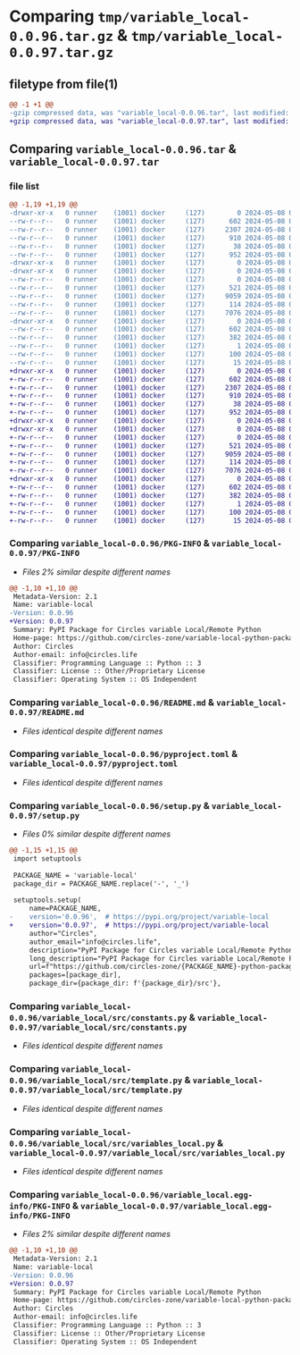 # Comparing `tmp/variable_local-0.0.96.tar.gz` & `tmp/variable_local-0.0.97.tar.gz`

## filetype from file(1)

```diff
@@ -1 +1 @@
-gzip compressed data, was "variable_local-0.0.96.tar", last modified: Wed May  8 01:15:37 2024, max compression
+gzip compressed data, was "variable_local-0.0.97.tar", last modified: Wed May  8 01:29:45 2024, max compression
```

## Comparing `variable_local-0.0.96.tar` & `variable_local-0.0.97.tar`

### file list

```diff
@@ -1,19 +1,19 @@
-drwxr-xr-x   0 runner    (1001) docker     (127)        0 2024-05-08 01:15:37.173658 variable_local-0.0.96/
--rw-r--r--   0 runner    (1001) docker     (127)      602 2024-05-08 01:15:37.173658 variable_local-0.0.96/PKG-INFO
--rw-r--r--   0 runner    (1001) docker     (127)     2307 2024-05-08 01:15:00.000000 variable_local-0.0.96/README.md
--rw-r--r--   0 runner    (1001) docker     (127)      910 2024-05-08 01:15:00.000000 variable_local-0.0.96/pyproject.toml
--rw-r--r--   0 runner    (1001) docker     (127)       38 2024-05-08 01:15:37.173658 variable_local-0.0.96/setup.cfg
--rw-r--r--   0 runner    (1001) docker     (127)      952 2024-05-08 01:15:00.000000 variable_local-0.0.96/setup.py
-drwxr-xr-x   0 runner    (1001) docker     (127)        0 2024-05-08 01:15:37.169658 variable_local-0.0.96/variable_local/
-drwxr-xr-x   0 runner    (1001) docker     (127)        0 2024-05-08 01:15:37.169658 variable_local-0.0.96/variable_local/src/
--rw-r--r--   0 runner    (1001) docker     (127)        0 2024-05-08 01:15:00.000000 variable_local-0.0.96/variable_local/src/__init__.py
--rw-r--r--   0 runner    (1001) docker     (127)      521 2024-05-08 01:15:00.000000 variable_local-0.0.96/variable_local/src/constants.py
--rw-r--r--   0 runner    (1001) docker     (127)     9059 2024-05-08 01:15:00.000000 variable_local-0.0.96/variable_local/src/template.py
--rw-r--r--   0 runner    (1001) docker     (127)      114 2024-05-08 01:15:00.000000 variable_local-0.0.96/variable_local/src/utils.py
--rw-r--r--   0 runner    (1001) docker     (127)     7076 2024-05-08 01:15:00.000000 variable_local-0.0.96/variable_local/src/variables_local.py
-drwxr-xr-x   0 runner    (1001) docker     (127)        0 2024-05-08 01:15:37.169658 variable_local-0.0.96/variable_local.egg-info/
--rw-r--r--   0 runner    (1001) docker     (127)      602 2024-05-08 01:15:37.000000 variable_local-0.0.96/variable_local.egg-info/PKG-INFO
--rw-r--r--   0 runner    (1001) docker     (127)      382 2024-05-08 01:15:37.000000 variable_local-0.0.96/variable_local.egg-info/SOURCES.txt
--rw-r--r--   0 runner    (1001) docker     (127)        1 2024-05-08 01:15:37.000000 variable_local-0.0.96/variable_local.egg-info/dependency_links.txt
--rw-r--r--   0 runner    (1001) docker     (127)      100 2024-05-08 01:15:37.000000 variable_local-0.0.96/variable_local.egg-info/requires.txt
--rw-r--r--   0 runner    (1001) docker     (127)       15 2024-05-08 01:15:37.000000 variable_local-0.0.96/variable_local.egg-info/top_level.txt
+drwxr-xr-x   0 runner    (1001) docker     (127)        0 2024-05-08 01:29:45.740237 variable_local-0.0.97/
+-rw-r--r--   0 runner    (1001) docker     (127)      602 2024-05-08 01:29:45.736237 variable_local-0.0.97/PKG-INFO
+-rw-r--r--   0 runner    (1001) docker     (127)     2307 2024-05-08 01:29:21.000000 variable_local-0.0.97/README.md
+-rw-r--r--   0 runner    (1001) docker     (127)      910 2024-05-08 01:29:21.000000 variable_local-0.0.97/pyproject.toml
+-rw-r--r--   0 runner    (1001) docker     (127)       38 2024-05-08 01:29:45.740237 variable_local-0.0.97/setup.cfg
+-rw-r--r--   0 runner    (1001) docker     (127)      952 2024-05-08 01:29:21.000000 variable_local-0.0.97/setup.py
+drwxr-xr-x   0 runner    (1001) docker     (127)        0 2024-05-08 01:29:45.736237 variable_local-0.0.97/variable_local/
+drwxr-xr-x   0 runner    (1001) docker     (127)        0 2024-05-08 01:29:45.736237 variable_local-0.0.97/variable_local/src/
+-rw-r--r--   0 runner    (1001) docker     (127)        0 2024-05-08 01:29:21.000000 variable_local-0.0.97/variable_local/src/__init__.py
+-rw-r--r--   0 runner    (1001) docker     (127)      521 2024-05-08 01:29:21.000000 variable_local-0.0.97/variable_local/src/constants.py
+-rw-r--r--   0 runner    (1001) docker     (127)     9059 2024-05-08 01:29:21.000000 variable_local-0.0.97/variable_local/src/template.py
+-rw-r--r--   0 runner    (1001) docker     (127)      114 2024-05-08 01:29:21.000000 variable_local-0.0.97/variable_local/src/utils.py
+-rw-r--r--   0 runner    (1001) docker     (127)     7076 2024-05-08 01:29:21.000000 variable_local-0.0.97/variable_local/src/variables_local.py
+drwxr-xr-x   0 runner    (1001) docker     (127)        0 2024-05-08 01:29:45.736237 variable_local-0.0.97/variable_local.egg-info/
+-rw-r--r--   0 runner    (1001) docker     (127)      602 2024-05-08 01:29:45.000000 variable_local-0.0.97/variable_local.egg-info/PKG-INFO
+-rw-r--r--   0 runner    (1001) docker     (127)      382 2024-05-08 01:29:45.000000 variable_local-0.0.97/variable_local.egg-info/SOURCES.txt
+-rw-r--r--   0 runner    (1001) docker     (127)        1 2024-05-08 01:29:45.000000 variable_local-0.0.97/variable_local.egg-info/dependency_links.txt
+-rw-r--r--   0 runner    (1001) docker     (127)      100 2024-05-08 01:29:45.000000 variable_local-0.0.97/variable_local.egg-info/requires.txt
+-rw-r--r--   0 runner    (1001) docker     (127)       15 2024-05-08 01:29:45.000000 variable_local-0.0.97/variable_local.egg-info/top_level.txt
```

### Comparing `variable_local-0.0.96/PKG-INFO` & `variable_local-0.0.97/PKG-INFO`

 * *Files 2% similar despite different names*

```diff
@@ -1,10 +1,10 @@
 Metadata-Version: 2.1
 Name: variable-local
-Version: 0.0.96
+Version: 0.0.97
 Summary: PyPI Package for Circles variable Local/Remote Python
 Home-page: https://github.com/circles-zone/variable-local-python-package
 Author: Circles
 Author-email: info@circles.life
 Classifier: Programming Language :: Python :: 3
 Classifier: License :: Other/Proprietary License
 Classifier: Operating System :: OS Independent
```

### Comparing `variable_local-0.0.96/README.md` & `variable_local-0.0.97/README.md`

 * *Files identical despite different names*

### Comparing `variable_local-0.0.96/pyproject.toml` & `variable_local-0.0.97/pyproject.toml`

 * *Files identical despite different names*

### Comparing `variable_local-0.0.96/setup.py` & `variable_local-0.0.97/setup.py`

 * *Files 0% similar despite different names*

```diff
@@ -1,15 +1,15 @@
 import setuptools
 
 PACKAGE_NAME = 'variable-local'
 package_dir = PACKAGE_NAME.replace('-', '_')
 
 setuptools.setup(
     name=PACKAGE_NAME,
-    version='0.0.96',  # https://pypi.org/project/variable-local
+    version='0.0.97',  # https://pypi.org/project/variable-local
     author="Circles",
     author_email="info@circles.life",
     description="PyPI Package for Circles variable Local/Remote Python",
     long_description="PyPI Package for Circles variable Local/Remote Python",
     url=f"https://github.com/circles-zone/{PACKAGE_NAME}-python-package",
     packages=[package_dir],
     package_dir={package_dir: f'{package_dir}/src'},
```

### Comparing `variable_local-0.0.96/variable_local/src/constants.py` & `variable_local-0.0.97/variable_local/src/constants.py`

 * *Files identical despite different names*

### Comparing `variable_local-0.0.96/variable_local/src/template.py` & `variable_local-0.0.97/variable_local/src/template.py`

 * *Files identical despite different names*

### Comparing `variable_local-0.0.96/variable_local/src/variables_local.py` & `variable_local-0.0.97/variable_local/src/variables_local.py`

 * *Files identical despite different names*

### Comparing `variable_local-0.0.96/variable_local.egg-info/PKG-INFO` & `variable_local-0.0.97/variable_local.egg-info/PKG-INFO`

 * *Files 2% similar despite different names*

```diff
@@ -1,10 +1,10 @@
 Metadata-Version: 2.1
 Name: variable-local
-Version: 0.0.96
+Version: 0.0.97
 Summary: PyPI Package for Circles variable Local/Remote Python
 Home-page: https://github.com/circles-zone/variable-local-python-package
 Author: Circles
 Author-email: info@circles.life
 Classifier: Programming Language :: Python :: 3
 Classifier: License :: Other/Proprietary License
 Classifier: Operating System :: OS Independent
```

